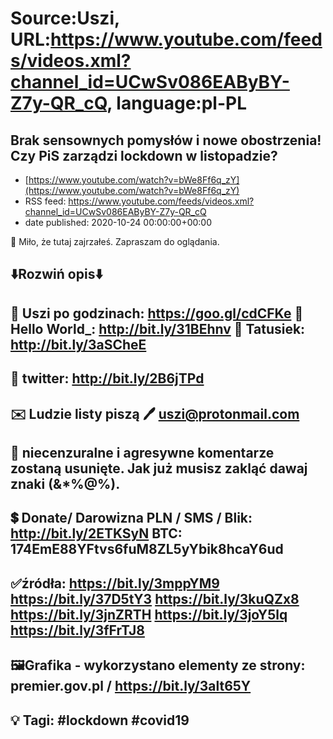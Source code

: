 # Source:Uszi, URL:https://www.youtube.com/feeds/videos.xml?channel_id=UCwSv086EAByBY-Z7y-QR_cQ, language:pl-PL

## Brak sensownych pomysłów i nowe obostrzenia! Czy PiS zarządzi lockdown w listopadzie?
 - [https://www.youtube.com/watch?v=bWe8Ff6q_zY](https://www.youtube.com/watch?v=bWe8Ff6q_zY)
 - RSS feed: https://www.youtube.com/feeds/videos.xml?channel_id=UCwSv086EAByBY-Z7y-QR_cQ
 - date published: 2020-10-24 00:00:00+00:00

🤪 Miło, że tutaj zajrzałeś.  Zapraszam do oglądania.

⬇️Rozwiń opis⬇️
------------------------------------------------------------
👀 Uszi po godzinach: https://goo.gl/cdCFKe
👀 Hello World_: http://bit.ly/31BEhnv
👀 Tatusiek: http://bit.ly/3aSCheE
------------------------------------------------------------
👀 twitter: http://bit.ly/2B6jTPd
------------------------------------------------------------
✉️ Ludzie listy piszą 
🖊️ uszi@protonmail.com
------------------------------------------------------------
👺 niecenzuralne i agresywne komentarze zostaną usunięte.  Jak już musisz zakląć dawaj znaki (&*%@%).
------------------------------------------------------------
💲 Donate/ Darowizna
PLN / SMS / Blik: http://bit.ly/2ETKSyN
BTC: 174EmE88YFtvs6fuM8ZL5yYbik8hcaY6ud
---------------------------------------------------------------
✅źródła:
https://bit.ly/3mppYM9
https://bit.ly/37D5tY3
https://bit.ly/3kuQZx8
https://bit.ly/3jnZRTH
https://bit.ly/3joY5lq
https://bit.ly/3fFrTJ8
-------------------------------------------------------------
🖼Grafika - wykorzystano elementy ze strony: 
premier.gov.pl / https://bit.ly/3alt65Y
-------------------------------------------------------------
💡 Tagi: #lockdown #covid19
--------------------------------------------------------------

